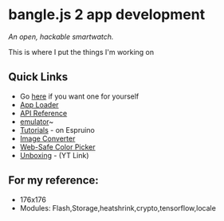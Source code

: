 # bangle.js 2 app development

_An open, hackable smartwatch._

This is where I put the things I'm working on

## Quick Links

- Go [here](https://shop.espruino.com/banglejs2) if you want one for yourself
- [App Loader](https://banglejs.com/apps)
- [API Reference](https://www.espruino.com/Reference#software)
- [emulator](https://www.espruino.com/ide/?emulator)~
- [Tutorials](https://www.espruino.com/Bangle.js2#tutorials) - on Espruino
- [Image Converter](https://www.espruino.com/Image+Converter)
- [Web-Safe Color Picker](https://www.w3schools.com/colors/colors_picker.asp)
- [Unboxing](https://www.youtube.com/watch?v=EfwjPPZNKJc) - (YT Link)

## For my reference:
- 176x176
- Modules: Flash,Storage,heatshrink,crypto,tensorflow,locale
